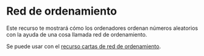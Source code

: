 # Red de ordenamiento

Este recurso te mostrará cómo los ordenadores ordenan números aleatorios con la ayuda de una cosa llamada red de ordenamiento.

Se puede usar con el [recurso cartas de red de ordenamiento]("resources:resource" "sorting-network-cards").